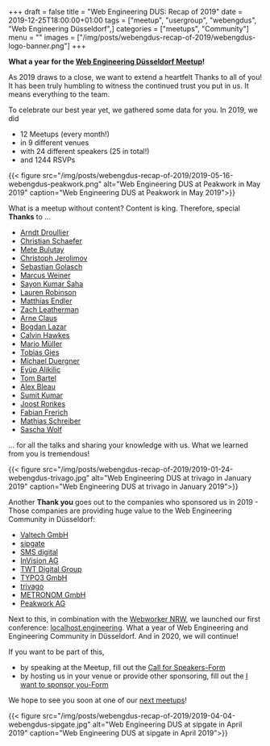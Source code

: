 +++
draft = false
title = "Web Engineering DUS: Recap of 2019"
date = 2019-12-25T18:00:00+01:00
tags = ["meetup", "usergroup", "webengdus", "Web Engineering Düsseldorf",]
categories = ["meetups", "Community"]
menu = ""
images = ["/img/posts/webengdus-recap-of-2019/webengdus-logo-banner.png"]
+++

**What a year for the [Web Engineering Düsseldorf Meetup](https://www.meetup.com/Web-Engineering-Duesseldorf/)!**

As 2019 draws to a close, we want to extend a heartfelt Thanks to all of you!
It has been truly humbling to witness the continued trust you put in us. It means everything to the team.

<!--more-->

To celebrate our best year yet, we gathered some data for you.
In 2019, we did

- 12 Meetups (every month!)
- in 9 different venues
- with 24 different speakers (25 in total!)
- and 1244 RSVPs

{{< figure src="/img/posts/webengdus-recap-of-2019/2019-05-16-webengdus-peakwork.png" alt="Web Engineering DUS at Peakwork in May 2019" caption="Web Engineering DUS at Peakwork in May 2019">}}

What is a meetup without content? Content is king. Therefore, special **Thanks** to ...

- [Arndt Droullier](https://twitter.com/arndtdr)
- [Christian Schaefer](https://twitter.com/derSchepp)
- [Mete Bulutay](https://twitter.com/mbulutay)
- [Christoph Jerolimov](https://twitter.com/jerolimov)
- [Sebastian Golasch](https://twitter.com/asciidisco)
- [Marcus Weiner](https://twitter.com/mraerino)
- [Sayon Kumar Saha](https://twitter.com/crazy_lens)
- [Lauren Robinson](https://twitter.com/lauren_robi)
- [Matthias Endler](https://twitter.com/matthiasendler)
- [Zach Leatherman](https://twitter.com/zachleat)
- [Arne Claus](https://twitter.com/arnecls)
- [Bogdan Lazar](https://twitter.com/tricinel)
- [Calvin Hawkes](https://twitter.com/CalvinHawkes)
- [Mario Müller](https://twitter.com/xenji)
- [Tobias Gies](https://twitter.com/tobiasgies)
- [Michael Duergner](https://twitter.com/duergner)
- [Eyüp Alikilic](https://twitter.com/eyuepalikilic)
- [Tom Bartel](https://twitter.com/twbartel)
- [Alex Bleau](https://twitter.com/Bleau)
- [Sumit Kumar](https://twitter.com/TweetsOfSumit)
- [Joost Ronkes](https://www.linkedin.com/in/joost-ronkes-agerbeek-46a41339/)
- [Fabian Frerich](https://twitter.com/zuqbu)
- [Mathias Schreiber](https://twitter.com/mattLefaux)
- [Sascha Wolf](https://twitter.com/wolf4earth)

... for all the talks and sharing your knowledge with us.
What we learned from you is tremendous!

{{< figure src="/img/posts/webengdus-recap-of-2019/2019-01-24-webengdus-trivago.jpg" alt="Web Engineering DUS at trivago in January 2019" caption="Web Engineering DUS at trivago in January 2019">}}

Another **Thank you** goes out to the companies who sponsored us in 2019 - Those companies are providing huge value to the Web Engineering Community in Düsseldorf:

- [Valtech GmbH](https://valtech-mobility.de/)
- [sipgate](https://www.sipgate.de/)
- [SMS digital](https://sms-digital.com/)
- [InVision AG](https://www.ivx.com/)
- [TWT Digital Group](https://www.twt.de/)
- [TYPO3 GmbH](https://typo3.com/)
- [trivago](https://www.trivago.com/)
- [METRONOM GmbH](https://www.metronom.com/)
- [Peakwork AG](https://peakwork.com/)

Next to this, in combination with the [Webworker NRW](https://www.meetup.com/Webworker-NRW/), we launched our first conference: [localhost.engineering](https://localhost.engineering/).
What a year of Web Engineering and Engineering Community in Düsseldorf.
And in 2020, we will continue!

If you want to be part of this,

- by speaking at the Meetup, fill out the [Call for Speakers-Form](https://forms.gle/EzeQeijuZtNebMmS7)
- by hosting us in your venue or provide other sponsoring, fill out the [I want to sponsor you-Form](https://forms.gle/gS4qYiBu7jLWGtc56)

We hope to see you soon at one of our [next meetups](https://www.meetup.com/Web-Engineering-Duesseldorf/events/)!

{{< figure src="/img/posts/webengdus-recap-of-2019/2019-04-04-webengdus-sipgate.jpg" alt="Web Engineering DUS at sipgate in April 2019" caption="Web Engineering DUS at sipgate in April 2019">}}